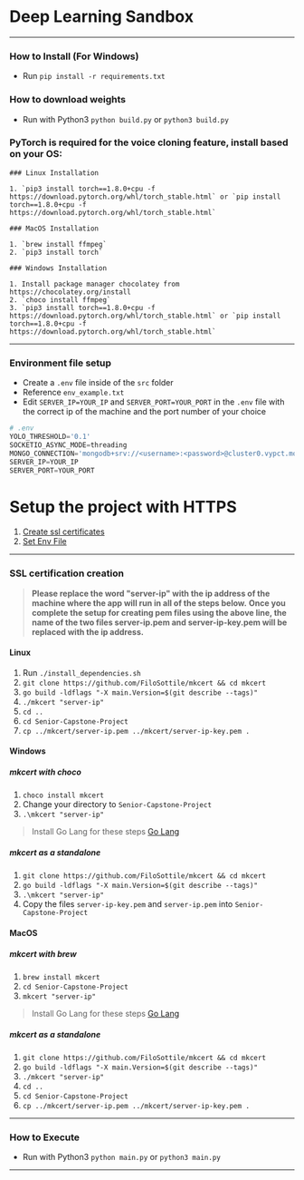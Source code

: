 # Deep Learning Sandbox

----
### How to Install (For Windows)

* Run `pip install -r requirements.txt`

### How to download weights

* Run with Python3 `python build.py` or `python3 build.py`

### PyTorch is required for the voice cloning feature, install based on your OS:

    ### Linux Installation

    1. `pip3 install torch==1.8.0+cpu -f https://download.pytorch.org/whl/torch_stable.html` or `pip install torch==1.8.0+cpu -f https://download.pytorch.org/whl/torch_stable.html`

    ### MacOS Installation

    1. `brew install ffmpeg`
    2. `pip3 install torch`

    ### Windows Installation

    1. Install package manager chocolatey from https://chocolatey.org/install
    2. `choco install ffmpeg`
    3. `pip3 install torch==1.8.0+cpu -f https://download.pytorch.org/whl/torch_stable.html` or `pip install torch==1.8.0+cpu -f https://download.pytorch.org/whl/torch_stable.html`

---

### Environment file setup

* Create a `.env` file inside of the `src` folder
* Reference `env_example.txt`
* Edit `SERVER_IP=YOUR_IP` and `SERVER_PORT=YOUR_PORT` in the `.env` file with the correct ip of the machine and the port number of your choice

```python
# .env
YOLO_THRESHOLD='0.1'
SOCKETIO_ASYNC_MODE=threading
MONGO_CONNECTION='mongodb+srv://<username>:<password>@cluster0.vypct.mongodb.net/test?retryWrites=true&w=majority'
SERVER_IP=YOUR_IP
SERVER_PORT=YOUR_PORT
```

# Setup the project with HTTPS

1. [Create ssl certificates](#ssl-certification-creation)
2. [Set Env File](#environment-file-setup)

---

### SSL certification creation

> **Please replace the word "server-ip" with the ip address of the machine where the app will run in all of the steps below.**
> **Once you complete the setup for creating pem files using the above line, the name of the two files server-ip.pem and server-ip-key.pem will be replaced with the ip address.**

#### Linux

1. Run `./install_dependencies.sh`
2. `git clone https://github.com/FiloSottile/mkcert && cd mkcert`
3. `go build -ldflags "-X main.Version=$(git describe --tags)"`
4. `./mkcert "server-ip"`
5. `cd ..`
6. `cd Senior-Capstone-Project`
7. `cp ../mkcert/server-ip.pem ../mkcert/server-ip-key.pem .`

#### Windows

##### mkcert with choco
1. `choco install mkcert`
2. Change your directory to `Senior-Capstone-Project`
3. `.\mkcert "server-ip"`

> Install Go Lang for these steps [Go Lang](https://golang.org/dl/)
##### mkcert as a standalone
1. `git clone https://github.com/FiloSottile/mkcert && cd mkcert`
2. `go build -ldflags "-X main.Version=$(git describe --tags)"`
3. `.\mkcert "server-ip"`
4. Copy the files `server-ip-key.pem` and `server-ip.pem` into `Senior-Capstone-Project`

#### MacOS

##### mkcert with brew
1. `brew install mkcert`
2. `cd Senior-Capstone-Project`
3. `mkcert "server-ip"`

> Install Go Lang for these steps [Go Lang](https://golang.org/dl/)
##### mkcert as a standalone
1. `git clone https://github.com/FiloSottile/mkcert && cd mkcert`
2. `go build -ldflags "-X main.Version=$(git describe --tags)"`
3. `./mkcert "server-ip"`
4. `cd ..`
5. `cd Senior-Capstone-Project`
6. `cp ../mkcert/server-ip.pem ../mkcert/server-ip-key.pem .`

---


### How to Execute

* Run with Python3 `python main.py` or `python3 main.py`


---
